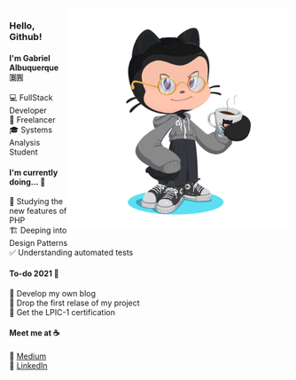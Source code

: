 <img src="https://github.com/albuquerque53/albuquerque53/blob/master/octocat.png" align="right" width="400" height="400">

### Hello, Github!

#### I'm Gabriel Albuquerque :brazil:

:computer: FullStack Developer <br>
:dart: Freelancer <br>
:mortar_board: Systems Analysis Student <br>

#### I'm currently doing... :hammer:

:elephant: Studying the new features of PHP <br>
:building_construction: Deeping into Design Patterns <br>
:white_check_mark: Understanding automated tests <br>

#### To-do 2021 :tada:

:memo: Develop my own blog <br>
:iphone: Drop the first relase of my project <br>
:page_facing_up: Get the LPIC-1 certification

#### Meet me at :coffee:

:pencil: [Medium](https://g4br.medium.com/) <br>
:briefcase: [LinkedIn](https://www.linkedin.com/in/gabriel-albuquerque-9a68b21a4/) <br>
